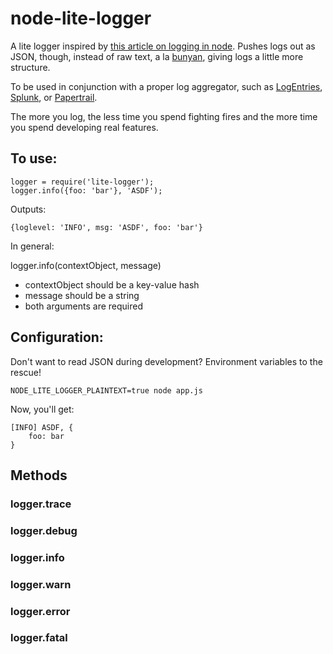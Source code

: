 # node-lite-logger

A lite logger inspired by [this article on logging in node](https://strongloop.com/strongblog/automatic-node-js-clustering-with-log-aggregation/). Pushes logs out as JSON, though, instead of raw text, a la [bunyan](https://github.com/trentm/node-bunyan), giving logs a little more structure.

To be used in conjunction with a proper log aggregator, such as [LogEntries](https://logentries.com/), [Splunk](http://www.splunk.com/en_us/solutions/solution-areas/log-management.html), or [Papertrail](https://papertrailapp.com/).

The more you log, the less time you spend fighting fires and the more time you spend developing real features.

## To use:

```
logger = require('lite-logger');
logger.info({foo: 'bar'}, 'ASDF');
```

Outputs:

```
{loglevel: 'INFO', msg: 'ASDF', foo: 'bar'}
```

In general:

logger.info(contextObject, message)

- contextObject should be a key-value hash
- message should be a string
- both arguments are required

## Configuration:

Don't want to read JSON during development? Environment variables to the rescue!

```
NODE_LITE_LOGGER_PLAINTEXT=true node app.js
```

Now, you'll get:

```
[INFO] ASDF, {
    foo: bar
}
```

## Methods

### logger.trace
### logger.debug
### logger.info
### logger.warn
### logger.error
### logger.fatal
